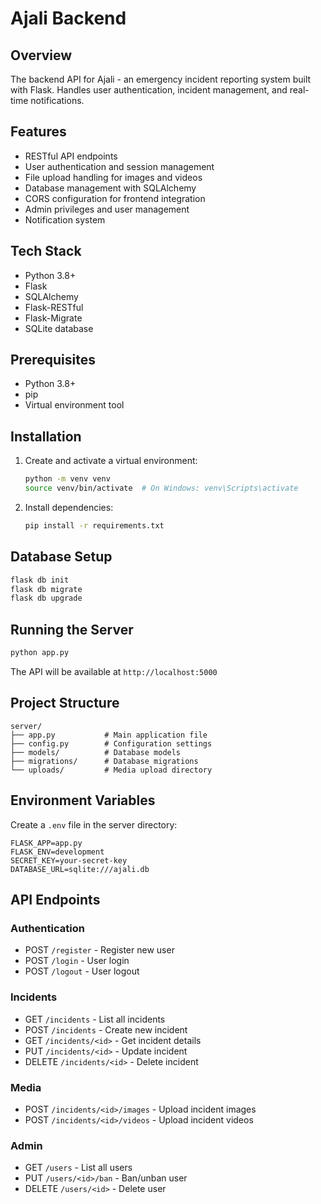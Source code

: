 # Ajali Backend

## Overview
The backend API for Ajali - an emergency incident reporting system built with Flask. Handles user authentication, incident management, and real-time notifications.

## Features
- RESTful API endpoints
- User authentication and session management
- File upload handling for images and videos
- Database management with SQLAlchemy
- CORS configuration for frontend integration
- Admin privileges and user management
- Notification system

## Tech Stack
- Python 3.8+
- Flask
- SQLAlchemy
- Flask-RESTful
- Flask-Migrate
- SQLite database

## Prerequisites
- Python 3.8+
- pip
- Virtual environment tool

## Installation
1. Create and activate a virtual environment:
   ```bash
   python -m venv venv
   source venv/bin/activate  # On Windows: venv\Scripts\activate
   ```
2. Install dependencies:
   ```bash
   pip install -r requirements.txt
   ```

## Database Setup
```bash
flask db init
flask db migrate
flask db upgrade
```

## Running the Server
```bash
python app.py
```
The API will be available at `http://localhost:5000`

## Project Structure
```
server/
├── app.py           # Main application file
├── config.py        # Configuration settings
├── models/          # Database models
├── migrations/      # Database migrations
└── uploads/         # Media upload directory
```

## Environment Variables
Create a `.env` file in the server directory:
```
FLASK_APP=app.py
FLASK_ENV=development
SECRET_KEY=your-secret-key
DATABASE_URL=sqlite:///ajali.db
```

## API Endpoints

### Authentication
- POST `/register` - Register new user
- POST `/login` - User login
- POST `/logout` - User logout

### Incidents
- GET `/incidents` - List all incidents
- POST `/incidents` - Create new incident
- GET `/incidents/<id>` - Get incident details
- PUT `/incidents/<id>` - Update incident
- DELETE `/incidents/<id>` - Delete incident

### Media
- POST `/incidents/<id>/images` - Upload incident images
- POST `/incidents/<id>/videos` - Upload incident videos

### Admin
- GET `/users` - List all users
- PUT `/users/<id>/ban` - Ban/unban user
- DELETE `/users/<id>` - Delete user